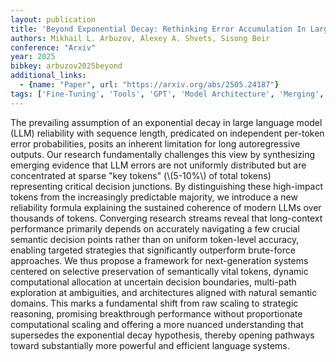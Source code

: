 ```yaml
---
layout: publication
title: 'Beyond Exponential Decay: Rethinking Error Accumulation In Large Language Models'
authors: Mikhail L. Arbuzov, Alexey A. Shvets, Sisong Beir
conference: "Arxiv"
year: 2025
bibkey: arbuzov2025beyond
additional_links:
  - {name: "Paper", url: "https://arxiv.org/abs/2505.24187"}
tags: ['Fine-Tuning', 'Tools', 'GPT', 'Model Architecture', 'Merging', 'Pretraining Methods']
---
```

The prevailing assumption of an exponential decay in large language model (LLM) reliability with sequence length, predicated on independent per-token error probabilities, posits an inherent limitation for long autoregressive outputs. Our research fundamentally challenges this view by synthesizing emerging evidence that LLM errors are not uniformly distributed but are concentrated at sparse "key tokens" (\\(5-10%\\) of total tokens) representing critical decision junctions. By distinguishing these high-impact tokens from the increasingly predictable majority, we introduce a new reliability formula explaining the sustained coherence of modern LLMs over thousands of tokens. Converging research streams reveal that long-context performance primarily depends on accurately navigating a few crucial semantic decision points rather than on uniform token-level accuracy, enabling targeted strategies that significantly outperform brute-force approaches. We thus propose a framework for next-generation systems centered on selective preservation of semantically vital tokens, dynamic computational allocation at uncertain decision boundaries, multi-path exploration at ambiguities, and architectures aligned with natural semantic domains. This marks a fundamental shift from raw scaling to strategic reasoning, promising breakthrough performance without proportionate computational scaling and offering a more nuanced understanding that supersedes the exponential decay hypothesis, thereby opening pathways toward substantially more powerful and efficient language systems.
